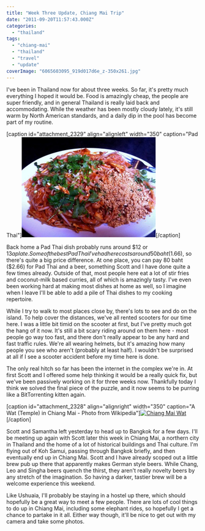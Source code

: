 ```yaml
---
title: "Week Three Update, Chiang Mai Trip"
date: "2011-09-20T11:57:43.000Z"
categories: 
  - "thailand"
tags: 
  - "chiang-mai"
  - "thailand"
  - "travel"
  - "update"
coverImage: "6065603095_919d017d6e_z-350x261.jpg"
---
```


I've been in Thailand now for about three weeks. So far, it's pretty much everything I hoped it would be. Food is amazingly cheap, the people are super friendly, and in general Thailand is really laid back and accommodating. While the weather has been mostly cloudy lately, it's still warm by North American standards, and a daily dip in the pool has become part of my routine.

\[caption id="attachment\_2329" align="alignleft" width="350" caption="Pad Thai"\][![](images/6065603095_919d017d6e_z-350x261.jpg "Pad Thai")](http://www.migratorynerd.com/wordpress/wp-content/uploads/2011/09/6065603095_919d017d6e_z.jpg)\[/caption\]

Back home a Pad Thai dish probably runs around $12 or $13 a plate. Some of the best Pad Thai I've had here costs around 50 baht ($1.66), so there's quite a big price difference. At one place, you can pay 80 baht ($2.66) for Pad Thai and a beer, something Scott and I have done quite a few times already. Outside of that, most people here eat a lot of stir fries and coconut-milk based curries, all of which is amazingly tasty. I've even been working hard at making most dishes at home as well, so I imagine when I leave I'll be able to add a pile of Thai dishes to my cooking repertoire.

While I try to walk to most places close by, there's lots to see and do on the island. To help cover the distances, we've all rented scooters for our time here. I was a little bit timid on the scooter at first, but I've pretty much got the hang of it now. It's still a bit scary riding around on them here - most people go way too fast, and there don't really appear to be any hard and fast traffic rules. We're all wearing helmets, but it's amazing how many people you see who aren't (probably at least half). I wouldn't be surprised at all if I see a scooter accident before my time here is done.

The only real hitch so far has been the internet in the complex we're in. At first Scott and I offered some help thinking it would be a really quick fix, but we've been passively working on it for three weeks now. Thankfully today I think we solved the final piece of the puzzle, and it now seems to be purring like a BitTorrenting kitten again.

\[caption id="attachment\_2328" align="alignright" width="350" caption="A Wat (Temple) in Chiang Mai - Photo from Wikipedia"\][![](images/Wat_Chiang_Man-350x262.jpg "Chiang Mai Wat")](http://en.wikipedia.org/wiki/File:Wat_Chiang_Man.jpg)\[/caption\]

Scott and Samantha left yesterday to head up to Bangkok for a few days. I'll be meeting up again with Scott later this week in Chiang Mai, a northern city in Thailand and the home of a lot of historical buildings and Thai culture. I'm flying out of Koh Samui, passing through Bangkok briefly, and then eventually end up in Chiang Mai. Scott and I have already scoped out a little brew pub up there that apparently makes German style beers. While Chang, Leo and Singha beers quench the thirst, they aren't really novelty beers by any stretch of the imagination. So having a darker, tastier brew will be a welcome experience this weekend.

Like Ushuaia, I'll probably be staying in a hostel up there, which should hopefully be a great way to meet a few people. There are lots of cool things to do up in Chiang Mai, including some elephant rides, so hopefully I get a chance to partake in it all. Either way though, it'll be nice to get out with my camera and take some photos.
